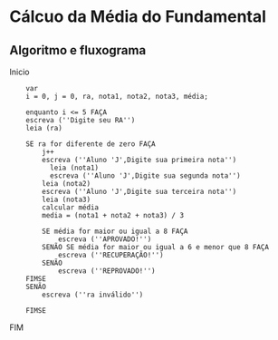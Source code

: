 # Cálcuo da Média do Fundamental
## Algoritmo e fluxograma 

Inicio

		var
		i = 0, j = 0, ra, nota1, nota2, nota3, média;
		
		enquanto i <= 5 FAÇA
		escreva (''Digite seu RA'')
		leia (ra)
		
		SE ra for diferente de zero FAÇA
		  	j++
		  	escreva (''Aluno 'J',Digite sua primeira nota'')
			  leia (nota1)
			  escreva (''Aluno 'J',Digite sua segunda nota'')
		  	leia (nota2)
		  	escreva (''Aluno 'J',Digite sua terceira nota'')
		  	leia (nota3)
		  	calcular média
		  	media = (nota1 + nota2 + nota3) / 3

		  	SE média for maior ou igual a 8 FAÇA
		  		escreva (''APROVADO!'')
	  		SENÃO SE média for maior ou igual a 6 e menor que 8 FAÇA
	  			escreva (''RECUPERAÇÃO!'')
	  		SENÃO
		  		escreva (''REPROVADO!'')
        FIMSE
		SENÃO
			escreva (''ra inválido'')
			
		FIMSE
FIM
